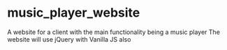 # music_player_website
A website for a client with the main functionality being a music player
The website will use jQuery with Vanilla JS also
